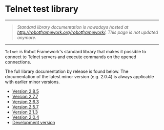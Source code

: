 # Telnet test library #


---


> _Standard library documentation is nowadays hosted at http://robotframework.org/robotframework/. This page is not updated anymore._


---


`Telnet` is Robot Framework's standard library that makes it possible
to connect to Telnet servers and execute commands on the opened
connections.

The full library documentation by release is found below. The
documentation of the latest minor version (e.g. 2.0.4) is always
applicable with earlier minor versions.

<a href='Hidden comment: doc placefolder'></a>
  * [Version 2.8.5](http://robotframework.googlecode.com/hg/doc/libraries/Telnet.html?r=2.8.5)
  * [Version 2.7.7](http://robotframework.googlecode.com/hg/doc/libraries/Telnet.html?r=2.7.7)
  * [Version 2.6.3](http://robotframework.googlecode.com/hg/doc/libraries/Telnet.html?r=2.6.3)
  * [Version 2.5.7](http://robotframework.googlecode.com/hg/doc/libraries/Telnet.html?r=2.5.7)
  * [Version 2.1.3](http://robotframework.googlecode.com/svn/tags/robotframework-2.1.3/doc/libraries/Telnet.html)
  * [Version 2.0.4](http://robotframework.googlecode.com/svn/tags/robotframework-2.0.4/doc/libraries/Telnet.html)
  * [Development version](http://robotframework.googlecode.com/hg/doc/libraries/Telnet.html)